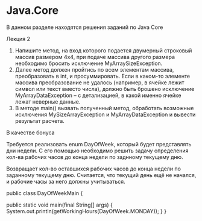 # Java.Core
В данном разделе находятся решения заданий по Java Core

Лекция 2

1. Напишите метод, на вход которого подается двумерный строковый массив размером 4х4, при подаче массива другого размера необходимо бросить исключение MyArraySizeException.
2. Далее метод должен пройтись по всем элементам массива, преобразовать в int, и просуммировать. Если в каком-то элементе массива преобразование не удалось (например, в ячейке лежит символ или текст вместо числа), должно быть брошено исключение MyArrayDataException – с детализацией, в какой именно ячейке лежат неверные данные.
3. В методе main() вызвать полученный метод, обработать возможные исключения MySizeArrayException и MyArrayDataException и вывести результат расчета.


В качестве бонуса

Требуется реализовать enum DayOfWeek, который будет представлять дни недели. 
С его помощью необходимо решить задачу определения кол-ва рабочих часов до конца недели по заднному текущему дню.

 Возвращает кол-во оставшихся рабочих часов до конца
 недели по заданному текущему дню. Считается, что
 текущий день ещё не начался, и рабочие часы за него
 должны учитываться.

public class DayOfWeekMain {
 
 public static void main(final String[] args) {
 System.out.println(getWorkingHours(DayOfWeek.MONDAY));
 }
}
